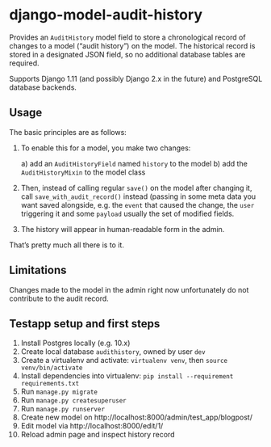 # django-model-audit-history

Provides an `AuditHistory` model field to store a chronological record of changes to a model (“audit history”) on the model. The historical record is stored in a designated JSON field, so no additional database tables are required.

Supports Django 1.11 (and possibly Django 2.x in the future) and PostgreSQL database backends.

## Usage

The basic principles are as follows:

1. To enable this for a model, you make two changes:

   a) add an `AuditHistoryField` named `history` to the model
   b) add the `AuditHistoryMixin` to the model class

2. Then, instead of calling regular `save()` on the model after changing it, call `save_with_audit_record()` instead (passing in some meta data you want saved alongside, e.g. the `event` that caused the change, the `user` triggering it and some `payload` usually the set of modified fields.

3. The history will appear in human-readable form in the admin.

That’s pretty much all there is to it.

## Limitations

Changes made to the model in the admin right now unfortunately do not contribute to the audit record.

## Testapp setup and first steps

1. Install Postgres locally (e.g. 10.x)
2. Create local database `audithistory`, owned by user `dev`
3. Create a virtualenv and activate: `virtualenv venv`, then `source venv/bin/activate`
4. Install dependencies into virtualenv: `pip install --requirement requirements.txt`
5. Run `manage.py migrate`
6. Run `manage.py createsuperuser`
7. Run `manage.py runserver`
8. Create new model on http://localhost:8000/admin/test_app/blogpost/
9. Edit model via http://localhost:8000/edit/1/
10. Reload admin page and inspect history record
